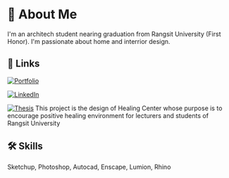 # 🚀 About Me
I'm an architech student nearing graduation from Rangsit University (First Honor). I'm passionate about home and interrior design.

## 🔗 Links

[![Portfolio](https://img.shields.io/badge/github-000?style=for-the-badge&logo=ko-fi&logoColor=white)](https://katherineoelsner.com/)

[![LinkedIn](https://img.shields.io/badge/linkedin-0A66C2?style=for-the-badge&logo=linkedin&logoColor=white)](https://www.linkedin.com/)

[![Thesis](https://img.shields.io/badge/twitter-1DA1F2?style=for-the-badge&logo=twitter&logoColor=white)](https://twitter.com/)
This project is the design of Healing Center whose purpose is to encourage positive healing environment for lecturers and students of Rangsit University

## 🛠 Skills
Sketchup, Photoshop, Autocad, Enscape, Lumion, Rhino
